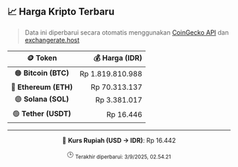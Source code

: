 

<!-- HARGA_KRIPTO -->
## 📈 Harga Kripto Terbaru

> Data ini diperbarui secara otomatis menggunakan [CoinGecko API](https://www.coingecko.com/) dan [exchangerate.host](https://exchangerate.host/)

<div align="center">

| 🪙 Token | 💰 Harga (IDR) |
|:------:|---------------:|
| 🟠 **Bitcoin (BTC)**   | Rp 1.819.810.988 |
| 🔵 **Ethereum (ETH)**  | Rp 70.313.137 |
| 🟣 **Solana (SOL)**    | Rp 3.381.017 |
| 🟢 **Tether (USDT)**   | Rp 16.446 |

---

💱 **Kurs Rupiah (USD → IDR)**: Rp 16.442

🕒 <sub>Terakhir diperbarui: 3/9/2025, 02.54.21</sub>

</div>
<!-- /HARGA_KRIPTO -->